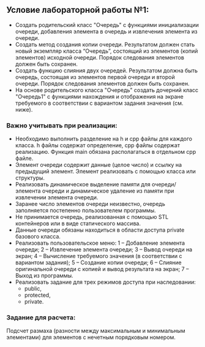 ## Условие лабораторной работы №1:
 - Создать родительский класс "Очередь" с функциями инициализации очереди,
добавления элемента в очередь и извлечения элемента из очереди.
 - Создать метод создания копии очереди. Результатом должен стать новый экземпляр класса “Очередь”, состоящий из элементов (копий элементов) исходной очереди. Порядок следования элементов должен быть сохранен.
 - Создать функцию слияния двух очередей. Результатом должна быть очередь, состоящая из элементов первой очереди и второй очереди. Порядок следования элементов должен быть сохранен.
 - На основе родительского класса "Очередь" создать дочерний класс "Очередь1" с функциями нахождения и отображения на экране требуемого в соответствии с вариантом задания значения (см. ниже).
### Важно учитывать при реализации:
 - Необходимо выполнить разделение на h и cpp файлы для каждого класса. h файлы содержат определение, cpp файлы содержат реализацию. Функция main обязана располагаться в отдельном cpp файле.
 - Элемент очереди содержит данные (целое число) и ссылку на предыдущий элемент. Элемент реализовать с помощью класса или структуры.
 - Реализовать динамическое выделение памяти для очереди/элемента очереди и динамическое удаление из памяти при извлечении элемента очереди.
 - Заранее число элементов очереди неизвестно, очередь заполняется постепенно пользователем программы.
 - Не принимается очередь, реализованная с помощью STL контейнеров или в виде статического массива.
 - Данные очереди обязаны находиться в области доступа private базового класса.
 - Реализовать пользовательское меню: 1 – Добавление элемента очереди; 2 – Извлечение элемента очереди; 3 – Вывод очереди на экран; 4 – Вычисление требуемого значения (в соответствии с вариантом задания); 5 – Создание копии очереди; 6 – Слияние оригинальной очереди с копией и вывод результата на экран; 7 – Выход из программы.
 - Реализовать задание для трех режимов доступа при наследовании:
    - public,
    - protected,
    - private.
### Задание для расчета:
Подсчет размаха (разности между максимальным и минимальным элементами) для элементов с нечетным порядковым номером.
